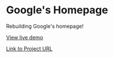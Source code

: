 Google's Homepage
===================

Rebuilding Google's homepage!

[View live demo](http://htmlpreview.github.io/?https://github.com/hgducharme/odinProjects/blob/master/webDev101/googleHomepage/googleHomepage.html)

[Link to Project URL](http://www.theodinproject.com/web-development-101/html-css)
